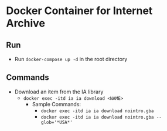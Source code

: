 # Docker Container for Internet Archive #

## Run
- Run `docker-compose up -d` in the root directory

## Commands
- Download an item from the IA library
    - `docker exec -itd ia ia download <NAME>`
      - Sample Commands:
        - `docker exec -itd ia ia download nointro.gba`
        - `docker exec -itd ia ia download nointro.gba --glob='*USA*'`
